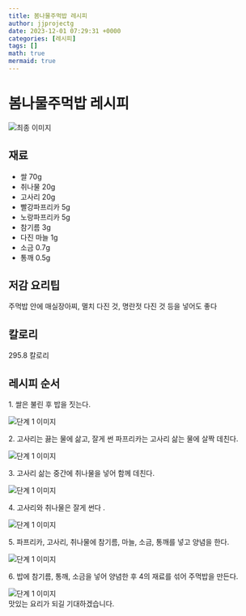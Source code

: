 ```yaml
---
title: 봄나물주먹밥 레시피
author: jjprojectg
date: 2023-12-01 07:29:31 +0000
categories: [레시피]
tags: []
math: true
mermaid: true
---
```

<meta name="og:type" content="website"/>
<meta charset="UTF-8"/>
<div class="header">
  <h1>봄나물주먹밥 레시피</h1>
</div>

<div class="container my-4">
  <div class="row">
    <div class="col-12 col-md-6">
      <div class="recipe-image">
        <img src="http://www.foodsafetykorea.go.kr/uploadimg/20141118/20141118102124_1416273684105.jpg" class="step-image" alt="최종 이미지"/>
      </div>
    </div>
    <div class="col-12 col-md-6">
      <div class="ingredients">
        <h2>재료</h2>
        <ul class="card">
          <li> 쌀 70g </li>
          <li>  취나물 20g </li>
          <li>  고사리 20g </li>
          <li>  빨강파프리카 5g </li>
          <li>  노랑파프리카 5g </li>
          <li>  참기름 3g </li>
          <li>  다진 마늘 1g </li>
          <li>  소금 0.7g </li>
          <li>  통깨 0.5g </li>
</ul>
      </div>
    </div>
    <div class="col-12 col-md-6">
      <div class="ingredients">
        <h2>저감 요리팁</h2>
        <div class="card"> 
          <p>
            주먹밥 안에 매실장아찌, 멸치 다진 것, 명란젓 다진 것 등을 넣어도 좋다
          </p>
        </div>
      </div>
      <div class="ingredients">
        <h2>칼로리</h2>
        <div class="card"> 
          <p>
            295.8 칼로리
          </p>
        </div>
      </div>
    </div>
  </div>

  <h2 class="my-4">레시피 순서</h2>
  <div class="card recipe-card">
    <div class="card-body recipe-step">
      <p class="card-text step-description">1. 쌀은 불린 후 밥을 짓는다.</p>
      <img src="http://www.foodsafetykorea.go.kr/uploadimg/cook/696-1.jpg" alt="단계 1 이미지" class="step-image"/>
    </div>
  </div>
  <div class="card recipe-card">
    <div class="card-body recipe-step">
      <p class="card-text step-description">2. 고사리는 끓는 물에 삶고, 잘게 썬 파프리카는 고사리 삶는 물에 살짝 데친다.</p>
      <img src="http://www.foodsafetykorea.go.kr/uploadimg/cook/696-2.jpg" alt="단계 1 이미지" class="step-image"/>
    </div>
  </div>
  <div class="card recipe-card">
    <div class="card-body recipe-step">
      <p class="card-text step-description">3. 고사리 삶는 중간에 취나물을 넣어 함께 데친다.</p>
      <img src="http://www.foodsafetykorea.go.kr/uploadimg/cook/696-3.jpg" alt="단계 1 이미지" class="step-image"/>
    </div>
  </div>
  <div class="card recipe-card">
    <div class="card-body recipe-step">
      <p class="card-text step-description">4. 고사리와 취나물은 잘게 썬다 .</p>
      <img src="http://www.foodsafetykorea.go.kr/uploadimg/cook/696-4.jpg" alt="단계 1 이미지" class="step-image"/>
    </div>
  </div>
  <div class="card recipe-card">
    <div class="card-body recipe-step">
      <p class="card-text step-description">5. 파프리카, 고사리, 취나물에 참기름, 마늘, 소금, 통깨를 넣고 양념을 한다.</p>
      <img src="http://www.foodsafetykorea.go.kr/uploadimg/cook/696-5.jpg" alt="단계 1 이미지" class="step-image"/>
    </div>
  </div>
  <div class="card recipe-card">
    <div class="card-body recipe-step">
      <p class="card-text step-description">6. 밥에 참기름, 통깨, 소금을 넣어 양념한 후 4의 재료를 섞어 주먹밥을 만든다.</p>
      <img src="http://www.foodsafetykorea.go.kr/uploadimg/cook/696-6.jpg" alt="단계 1 이미지" class="step-image"/>
    </div>
  </div>

</div>
맛있는 요리가 되길 기대하겠습니다.
